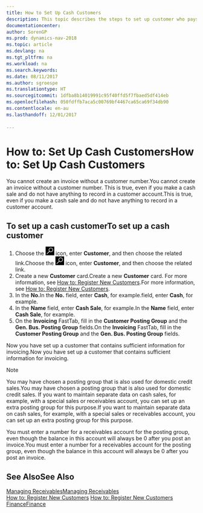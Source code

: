 ```yaml
---
title: How to Set Up Cash Customers
description: This topic describes the steps to set up customer who pays in cash.
documentationcenter: 
author: SorenGP
ms.prod: dynamics-nav-2018
ms.topic: article
ms.devlang: na
ms.tgt_pltfrm: na
ms.workload: na
ms.search.keywords: 
ms.date: 08/11/2017
ms.author: sgroespe
ms.translationtype: HT
ms.sourcegitcommit: 1dfba8b14019991c95f40ffd5f7fbaed5df414eb
ms.openlocfilehash: 050fdffb7aca5c00769bf4467ca65ca69f34db90
ms.contentlocale: en-au
ms.lasthandoff: 12/01/2017

---
```

# <a name="how-to-set-up-cash-customers"></a><span data-ttu-id="6b9fc-103">How to: Set Up Cash Customers</span><span class="sxs-lookup"><span data-stu-id="6b9fc-103">How to: Set Up Cash Customers</span></span>
<span data-ttu-id="6b9fc-104">You cannot create an invoice without a customer number.</span><span class="sxs-lookup"><span data-stu-id="6b9fc-104">You cannot create an invoice without a customer number.</span></span> <span data-ttu-id="6b9fc-105">This is true, even if you make a cash sale and do not have anything to record in a customer account.</span><span class="sxs-lookup"><span data-stu-id="6b9fc-105">This is true, even if you make a cash sale and do not have anything to record in a customer account.</span></span>  

## <a name="to-set-up-a-cash-customer"></a><span data-ttu-id="6b9fc-106">To set up a cash customer</span><span class="sxs-lookup"><span data-stu-id="6b9fc-106">To set up a cash customer</span></span>  
1.  <span data-ttu-id="6b9fc-107">Choose the ![Search for Page or Report](media/ui-search/search_small.png "Search for Page or Report icon") icon, enter **Customer**, and then choose the related link.</span><span class="sxs-lookup"><span data-stu-id="6b9fc-107">Choose the ![Search for Page or Report](media/ui-search/search_small.png "Search for Page or Report icon") icon, enter **Customer**, and then choose the related link.</span></span>  
2.  <span data-ttu-id="6b9fc-108">Create a new **Customer** card.</span><span class="sxs-lookup"><span data-stu-id="6b9fc-108">Create a new **Customer** card.</span></span> <span data-ttu-id="6b9fc-109">For more information, see [How to: Register New Customers](sales-how-register-new-customers.md).</span><span class="sxs-lookup"><span data-stu-id="6b9fc-109">For more information, see [How to: Register New Customers](sales-how-register-new-customers.md).</span></span>
3.  <span data-ttu-id="6b9fc-110">In the **No.**</span><span class="sxs-lookup"><span data-stu-id="6b9fc-110">In the **No.**</span></span> <span data-ttu-id="6b9fc-111">field, enter **Cash**, for example.</span><span class="sxs-lookup"><span data-stu-id="6b9fc-111">field, enter **Cash**, for example.</span></span>  
4.  <span data-ttu-id="6b9fc-112">In the **Name** field, enter **Cash Sale**, for example.</span><span class="sxs-lookup"><span data-stu-id="6b9fc-112">In the **Name** field, enter **Cash Sale**, for example.</span></span>  
5.  <span data-ttu-id="6b9fc-113">On the **Invoicing** FastTab, fill in the **Customer Posting Group** and the **Gen. Bus. Posting Group** fields.</span><span class="sxs-lookup"><span data-stu-id="6b9fc-113">On the **Invoicing** FastTab, fill in the **Customer Posting Group** and the **Gen. Bus. Posting Group** fields.</span></span>  

 <span data-ttu-id="6b9fc-114">Now you have set up a customer that contains sufficient information for invoicing.</span><span class="sxs-lookup"><span data-stu-id="6b9fc-114">Now you have set up a customer that contains sufficient information for invoicing.</span></span>  

> [!NOTE]  
>  <span data-ttu-id="6b9fc-115">You may have chosen a posting group that is also used for domestic credit sales.</span><span class="sxs-lookup"><span data-stu-id="6b9fc-115">You may have chosen a posting group that is also used for domestic credit sales.</span></span> <span data-ttu-id="6b9fc-116">If you want to maintain separate data on cash sales, for example, with a special sales or receivables account, you can set up an extra posting group for this purpose.</span><span class="sxs-lookup"><span data-stu-id="6b9fc-116">If you want to maintain separate data on cash sales, for example, with a special sales or receivables account, you can set up an extra posting group for this purpose.</span></span>  
>   
>  <span data-ttu-id="6b9fc-117">You must enter a number for a receivables account for the posting group, even though the balance in this account will always be 0 after you post an invoice.</span><span class="sxs-lookup"><span data-stu-id="6b9fc-117">You must enter a number for a receivables account for the posting group, even though the balance in this account will always be 0 after you post an invoice.</span></span>  

## <a name="see-also"></a><span data-ttu-id="6b9fc-118">See Also</span><span class="sxs-lookup"><span data-stu-id="6b9fc-118">See Also</span></span>
[<span data-ttu-id="6b9fc-119">Managing Receivables</span><span class="sxs-lookup"><span data-stu-id="6b9fc-119">Managing Receivables</span></span>](receivables-manage-receivables.md)  
<span data-ttu-id="6b9fc-120">[How to: Register New Customers](sales-how-register-new-customers.md)  </span><span class="sxs-lookup"><span data-stu-id="6b9fc-120">[How to: Register New Customers](sales-how-register-new-customers.md)  </span></span>  
[<span data-ttu-id="6b9fc-121">Finance</span><span class="sxs-lookup"><span data-stu-id="6b9fc-121">Finance</span></span>](finance.md)  



